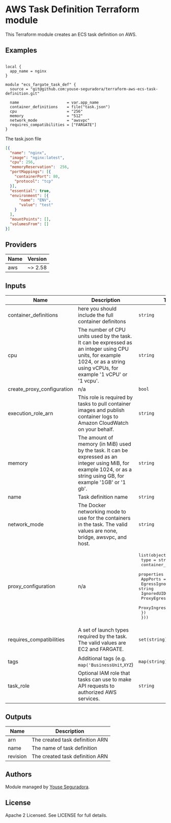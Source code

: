 # AWS Task Definition Terraform module

This Terraform module creates an ECS task definition on AWS.

## Examples

```hcl

local {
  app_name = nginx
}

module "ecs_fargate_task_def" {
  source = "git@github.com:youse-seguradora/terraform-aws-ecs-task-definition.git"

  name                     = var.app_name
  container_definitions    = file("task.json")
  cpu                      = "256"
  memory                   = "512"
  network_mode             = "awsvpc"
  requires_compatibilities = ["FARGATE"]
}
```

The task.json file

```json
[{
  "name": "nginx",
  "image": "nginx:latest",
  "cpu": 256,
  "memoryReservation":  256,
  "portMappings": [{
    "containerPort": 80,
    "protocol": "tcp"
  }],
  "essential": true,
  "environment": [{
      "name": "ENV",
      "value": "test"
    }
  ],
  "mountPoints": [],
  "volumesFrom": []
}]
```

<!-- BEGINNING OF PRE-COMMIT-TERRAFORM DOCS HOOK -->
## Providers

| Name | Version |
|------|---------|
| aws | ~> 2.58 |

## Inputs

| Name | Description | Type | Default | Required |
|------|-------------|------|---------|:-----:|
| container\_definitions | here you should include the full container definitons | `string` | `"[]"` | no |
| cpu | The number of CPU units used by the task. It can be expressed as an integer using CPU units, for example 1024, or as a string using vCPUs, for example '1 vCPU' or '1 vcpu'. | `string` | n/a | yes |
| create\_proxy\_configuration | n/a | `bool` | `false` | no |
| execution\_role\_arn | This role is required by tasks to pull container images and publish container logs to Amazon CloudWatch on your behalf. | `string` | n/a | yes |
| memory | The amount of memory (in MiB) used by the task. It can be expressed as an integer using MiB, for example 1024, or as a string using GB, for example '1GB' or '1 gb'. | `string` | n/a | yes |
| name | Task definition name | `string` | n/a | yes |
| network\_mode | The Docker networking mode to use for the containers in the task. The valid values are none, bridge, awsvpc, and host. | `string` | n/a | yes |
| proxy\_configuration | n/a | <pre>list(object({<br>    type           = string<br>    container_name = string<br>    properties = object({<br>      AppPorts         = string<br>      EgressIgnoredIPs = string<br>      IgnoredUID       = string<br>      ProxyEgressPort  = number<br>      ProxyIngressPort = number<br>    })<br>  }))</pre> | `[]` | no |
| requires\_compatibilities | A set of launch types required by the task. The valid values are EC2 and FARGATE. | `set(string)` | <pre>[<br>  "EC2",<br>  "FARGATE"<br>]</pre> | no |
| tags | Additional tags (e.g. `map('BusinessUnit`,`XYZ`) | `map(string)` | `{}` | no |
| task\_role | Optional IAM role that tasks can use to make API requests to authorized AWS services. | `string` | n/a | yes |

## Outputs

| Name | Description |
|------|-------------|
| arn | The created task definition ARN |
| name | The name of task definition |
| revision | The created task definition ARN |

<!-- END OF PRE-COMMIT-TERRAFORM DOCS HOOK -->

## Authors

Module managed by [Youse Seguradora](https://github.com/youse-seguradora).

## License

Apache 2 Licensed. See LICENSE for full details.